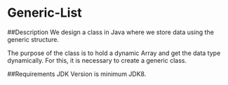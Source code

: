 # Generic-List

##Description
We design a class in Java where we store data using the generic structure.

The purpose of the class is to hold a dynamic Array and get the data type dynamically. For this, it is necessary to create a generic class.

##Requirements
JDK Version is minimum JDK8.
